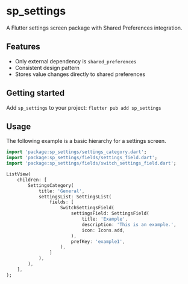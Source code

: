 # sp_settings

A Flutter settings screen package with Shared Preferences integration.

## Features

* Only external dependency is `shared_preferences`
* Consistent design pattern
* Stores value changes directly to shared preferences

## Getting started

Add `sp_settings` to your project: `flutter pub add sp_settings`

## Usage

The following example is a basic hierarchy for a settings screen.

```dart
import 'package:sp_settings/settings_category.dart';
import 'package:sp_settings/fields/settings_field.dart';
import 'package:sp_settings/fields/switch_settings_field.dart';

ListView(
    children: [
        SettingsCategory(
            title: 'General',
            settingsList: SettingsList(
                fields: [
                    SwitchSettingsField(
                        settingsField: SettingsField(
                            title: 'Example',
                            description: 'This is an example.',
                            icon: Icons.add,
                        ),
                        prefKey: 'example1',
                    ),
                ]
            ),
        ),
    ],
);
```
